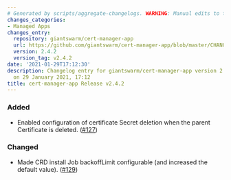 ```yaml
---
# Generated by scripts/aggregate-changelogs. WARNING: Manual edits to this files will be overwritten.
changes_categories:
- Managed Apps
changes_entry:
  repository: giantswarm/cert-manager-app
  url: https://github.com/giantswarm/cert-manager-app/blob/master/CHANGELOG.md#242---2021-01-29
  version: 2.4.2
  version_tag: v2.4.2
date: '2021-01-29T17:12:30'
description: Changelog entry for giantswarm/cert-manager-app version 2.4.2, published
  on 29 January 2021, 17:12
title: cert-manager-app Release v2.4.2
---
```


### Added
- Enabled configuration of certificate Secret deletion when the parent Certificate is deleted. ([#127](https://github.com/giantswarm/cert-manager-app/pull/127))
### Changed
- Made CRD install Job backoffLimit configurable (and increased the default value). ([#129](https://github.com/giantswarm/cert-manager-app/pull/129))
